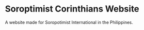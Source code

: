 # Soroptimist Corinthians Website

A website made for Soropotimist International in the Philippines.
